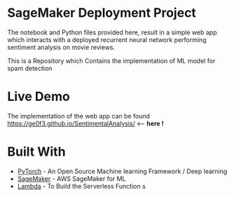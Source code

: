 # SageMaker Deployment Project

The notebook and Python files provided here, result in a simple web app which interacts with a deployed recurrent neural network performing sentiment analysis on movie reviews. 

This is a Repository which Contains the implementation of ML model for spam detection 
# Live Demo 
The implementation of the web app can be found https://ge0f3.github.io/SentimentalAnalysis/ <-- **here !**

# Built With
- [PyTorch](https://pytorch.org) - An Open Source Machine learning Framework / Deep learning
- [SageMaker](https://aws.amazon.com/sagemaker/) - AWS SageMaker for ML 
- [Lambda](https://aws.amazon.com/lambda/) - To Build the Serverless Function
s

